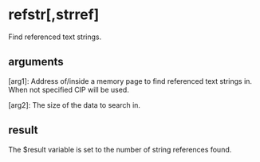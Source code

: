 
# refstr[,strref]

Find referenced text strings.

## arguments

[arg1]: Address of/inside a memory page to find referenced text strings in. When not specified CIP will be used.
[arg2]: The size of the data to search in.

## result 
The $result variable is set to the number of string references found.
